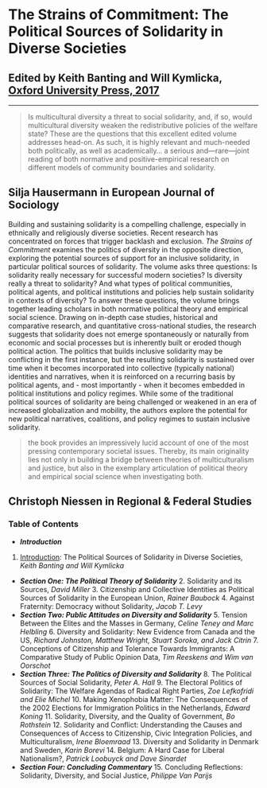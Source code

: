 # The Strains of Commitment: The Political Sources of Solidarity in Diverse Societies

## Edited by Keith Banting and Will Kymlicka, [Oxford University Press, 2017](https://global.oup.com/academic/product/the-strains-of-commitment-9780198795452?cc=ca&lang=en&) 

---

> Is multicultural diversity a threat to social solidarity, and, if so, would multicultural diversity weaken the redistributive policies of the welfare state? These are the questions that this excellent edited volume addresses head-on. As such, it is highly relevant and much-needed both politically, as well as academically… a serious and—rare—joint reading of both normative and positive-empirical research on different models of community boundaries and solidarity.
>
## Silja Hausermann  in European Journal of Sociology

Building and sustaining solidarity is a compelling challenge, especially in ethnically and religiously diverse societies. Recent research has concentrated on forces that trigger backlash and exclusion. _The Strains of Commitment_ examines the politics of diversity in the opposite direction, exploring the potential sources of support for an inclusive solidarity, in particular political sources of solidarity. The volume asks three questions: Is solidarity really necessary for successful modern societies? Is diversity really a threat to solidarity? And what types of political communities, political agents, and political institutions and policies help sustain solidarity in contexts of diversity? To answer these questions, the volume brings together leading scholars in both normative political theory and empirical social science. Drawing on in-depth case studies, historical and comparative research, and quantitative cross-national studies, the research suggests that solidarity does not emerge spontaneously or naturally from economic and social processes but is inherently built or eroded though political action. The politics that builds inclusive solidarity may be conflicting in the first instance, but the resulting solidarity is sustained over time when it becomes incorporated into collective (typically national) identities and narratives, when it is reinforced on a recurring basis by political agents, and - most importantly - when it becomes embedded in political institutions and policy regimes. While some of the traditional political sources of solidarity are being challenged or weakened in an era of increased globalization and mobility, the authors explore the potential for new political narratives, coalitions, and policy regimes to sustain inclusive solidarity.

> the book provides an impressively lucid account of one of the most pressing contemporary societal issues. Thereby, its main originality lies not only in building a bridge between theories of multiculturalism and justice, but also in the exemplary articulation of political theory and empirical social science when investigating both.
>
## Christoph Niessen in Regional & Federal Studies

### Table of Contents

- **_Introduction_**
 
1. [Introduction](#1-introduction): The Political Sources of Solidarity in Diverse Societies, _Keith Banting and Will Kymlicka_
- **_Section One: The Political Theory of Solidarity_**
  2. Solidarity and its Sources, _David Miller_
  3. Citizenship and Collective Identities as Political Sources of Solidarity in the European Union, _Rainer Baubock_
  4. Against Fraternity: Democracy without Solidarity, _Jacob T. Levy_
- **_Section Two: Public Attitudes on Diversity and Solidarity_**
  5. Tension Between the Elites and the Masses in Germany, _Celine Teney and Marc Helbling_
  6. Diversity and Solidarity: New Evidence from Canada and the US, _Richard Johnston, Matthew Wright, Stuart Soroka, and Jack Citrin_
  7. Conceptions of Citizenship and Tolerance Towards Immigrants: A Comparative Study of Public Opinion Data, _Tim Reeskens and Wim van Oorschot_
- **_Section Three: The Politics of Diversity and Solidarity_**
  8. The Political Sources of Social Solidarity, _Peter A. Hall_
  9. The Electoral Politics of Solidarity: The Welfare Agendas of Radical Right Parties, _Zoe Lefkofridi and Elie Michel_
  10. Making Xenophobia Matter: The Consequences of the 2002 Elections for Immigration Politics in the Netherlands, _Edward Koning_
  11. Solidarity, Diversity, and the Quality of Government, _Bo Rothstein_
  12. Solidarity and Conflict: Understanding the Causes and Consequences of Access to Citizenship, Civic Integration Policies, and Multiculturalism, _Irene Bloemraad_
  13. Diversity and Solidarity in Denmark and Sweden, _Karin Borevi_
  14. Belgium: A Hard Case for Liberal Nationalism?, _Patrick Loobuyck and Dave Sinardet_
- **_Section Four: Concluding Commentary_**
  15. Concluding Reflections: Solidarity, Diversity, and Social Justice, _Philippe Van Parijs_
